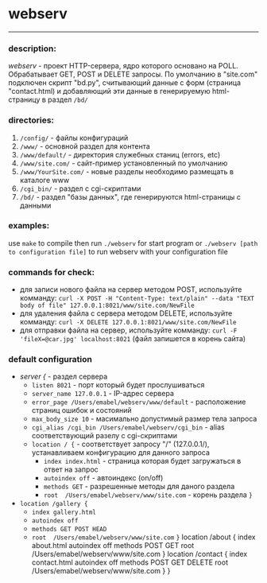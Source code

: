 
# webserv
***

### description:

*webserv* - проект HTTP-сервера, ядро которого основано на POLL.
Обрабатывает GET, POST и DELETE запросы.
По умолчанию в "site.com" подключен скрипт "bd.py", считывающий данные с форм (страница "contact.html)
и добавляющий эти данные в генерируемую html-страницу в раздел `/bd/`

### directories:

1. `/config/` - файлы конфигураций
2. `/www/` - основной раздел для контента
3. `/www/default/` - директория служебных станиц (errors, etc)
4. `/www/site.com/` - сайт-пример установленный по умолчанию
5. `/www/YourSite.com/` - новые разделы необходимо размещать в каталоге www
6. `/cgi_bin/` - раздел с cgi-скриптами
7. `/bd/` - раздел "базы данных", где генерируются html-страницы с данными


### examples:
 use `make` to compile
 then run `./webserv` for start program
 or `./webserv [path to configuration file]` to run webserv with your configuration file
 
### commands for check:

 * для записи нового файла на сервер методом POST, используйте комманду: `curl -X POST -H "Content-Type: text/plain" --data "TEXT body of file" 127.0.0.1:8021/www/site.com/NewFile`
 * для удаления файла с сервера методом DELETE, используйте комманду: `curl -X DELETE 127.0.0.1:8021/www/site.com/NewFile`
 * для отправки файла на сервер, используйте комманду: `curl -F 'fileX=@car.jpg' localhost:8021` (файл запишется в корень сайта)

### default configuration

+ *server {* - раздел сервера
 	+ `listen 8021` - порт который будет прослушиваться
 	+ `server_name 127.0.0.1` - IP-адрес сервера
 	+ `error_page /Users/emabel/webserv/www/default` - расположение страниц ошибок и состояний
 	+ `max_body_size 10` - масимально допустимый размер тела запроса
 	+ `cgi_alias /cgi_bin /Users/emabel/webserv/cgi_bin` - alias соответствующий разелу с cgi-скриптами
 	+ `location / {`    - соответствует запросу "/" (127.0.0.1/), устанавливаем конфигурацию для данного запроса
 		+ `index index.html` - страница которая будет загружаться в ответ на запрос
 		+ `autoindex off`   - автоиндекс (on/off)
 		+ `methods GET`     - разрешенные методы для даного раздела
 		+ `root  /Users/emabel/webserv/www/site.com`  - корень раздела
   `}`
 + `location /gallery {`
   + `index gallery.html`
   + `autoindex off`
   + `methods GET POST HEAD`
   + `root  /Users/emabel/webserv/www/site.com`
   `}`
       location /about {
        index about.html
        autoindex off
        methods POST GET
        root  /Users/emabel/webserv/www/site.com
        }
       location /contact {
        index contact.html
        autoindex off
        methods POST GET DELETE
        root  /Users/emabel/webserv/www/site.com
        }
}
